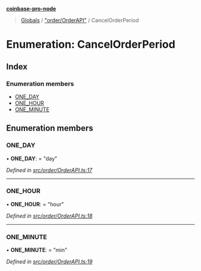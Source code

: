 **[coinbase-pro-node](../README.md)**

> [Globals](../globals.md) / ["order/OrderAPI"](../modules/_order_orderapi_.md) / CancelOrderPeriod

# Enumeration: CancelOrderPeriod

## Index

### Enumeration members

- [ONE_DAY](_order_orderapi_.cancelorderperiod.md#one_day)
- [ONE_HOUR](_order_orderapi_.cancelorderperiod.md#one_hour)
- [ONE_MINUTE](_order_orderapi_.cancelorderperiod.md#one_minute)

## Enumeration members

### ONE_DAY

• **ONE_DAY**: = "day"

_Defined in [src/order/OrderAPI.ts:17](https://github.com/bennycode/coinbase-pro-node/blob/ee94ab6/src/order/OrderAPI.ts#L17)_

---

### ONE_HOUR

• **ONE_HOUR**: = "hour"

_Defined in [src/order/OrderAPI.ts:18](https://github.com/bennycode/coinbase-pro-node/blob/ee94ab6/src/order/OrderAPI.ts#L18)_

---

### ONE_MINUTE

• **ONE_MINUTE**: = "min"

_Defined in [src/order/OrderAPI.ts:19](https://github.com/bennycode/coinbase-pro-node/blob/ee94ab6/src/order/OrderAPI.ts#L19)_
